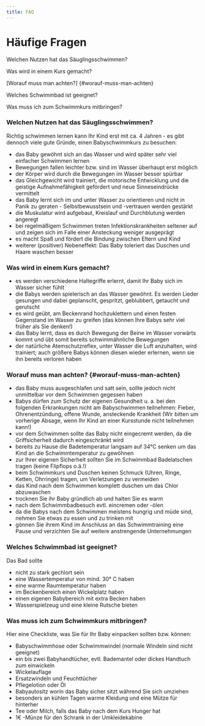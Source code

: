 ```yaml
---
title: FAQ
---
```

# Häufige Fragen
 
Welchen Nutzen hat das Säuglingsschwimmen?

Was wird in einem Kurs gemacht?

[Worauf muss man achten?] {#worauf-muss-man-achten}

Welches Schwimmbad ist geeignet? 

Was muss ich zum Schwimmkurs mitbringen?

### Welchen Nutzen hat das Säuglingsschwimmen?

Richtig schwimmen lernen kann Ihr Kind erst mit ca. 4 Jahren - es gibt dennoch viele gute Gründe, einen Babyschwimmkurs zu besuchen: 
* das Baby gewöhnt sich an das Wasser und wird später sehr viel einfacher Schwimmen lernen 
* Bewegungen fallen leichter bzw. sind im Wasser überhaupt erst möglich 
* der Körper wird durch die Bewegungen im Wasser besser spürbar 
* das Gleichgewicht wird trainiert, die motorische Entwicklung und die geistige Aufnahmefähigkeit gefördert und neue Sinneseindrücke vermittelt 
* das Baby lernt sich im und unter Wasser zu orientieren und nicht in Panik zu geraten - Selbstbewusstsein und -vertrauen werden gestärkt 
* die Muskulatur wird aufgebaut, Kreislauf und Durchblutung werden angeregt
* bei regelmäßigem Schwimmen treten Infektionskrankheiten seltener auf und zeigen sich im Falle einer Ansteckung weniger ausgeprägt
* es macht Spaß und fördert die Bindung zwischen Eltern und Kind 
* weiterer (positiver) Nebeneffekt: Das Baby toleriert das Duschen und Haare waschen besser 

### Was wird in einem Kurs gemacht?

* es werden verschiedene Haltegriffe erlernt, damit Ihr Baby sich im Wasser sicher fühlt 
* die Babys werden spielerisch an das Wasser gewöhnt. Es werden Lieder gesungen und dabei geplanscht, gespritzt, geblubbert, getaucht und gerutscht 
* es wird geübt, am Beckenrand hochzuklettern und einen festen Gegenstand im Wasser zu greifen (das können Ihre Babys sehr viel früher als Sie denken!) 
* das Baby lernt, dass es durch Bewegung der Beine im Wasser vorwärts kommt und übt somit bereits schwimmähnliche Bewegungen 
* der natürliche Atemschutzreflex, unter Wasser die Luft anzuhalten, wird trainiert; auch größere Babys können diesen wieder erlernen, wenn sie ihn bereits verloren haben 

### Worauf muss man achten? {#worauf-muss-man-achten}   

* das Baby muss ausgeschlafen und satt sein, sollte jedoch nicht unmittelbar vor dem Schwimmen gegessen haben 
* Babys dürfen zum Schutz der eigenen Gesundheit u. a. bei den folgenden Erkrankungen nicht am Babyschwimmen teilnehmen: Fieber, Ohrenentzündung, offene Wunde, ansteckende Krankheit (Wir bitten um vorherige Absage, wenn Ihr Kind an einer Kursstunde nicht teilnehmen kann!) 
* vor dem Schwimmen sollte das Baby nicht eingecremt werden, da die Griffsicherheit dadurch eingeschränkt wird 
* bereits zu Hause die Badetemperatur langsam auf 34°C senken um das Kind an die Schwimmtemperatur zu gewöhnen 
* zur Ihrer eigenen Sicherheit sollten Sie im Schwimmbad Badelatschen tragen (keine Flipflops o.ä.!) 
* beim Schwimmkurs und Duschen keinen Schmuck (Uhren, Ringe, Ketten, Ohrringe) tragen, um Verletzungen zu vermeiden 
* das Kind nach dem Schwimmen komplett duschen um das Chlor abzuwaschen 
* trocknen Sie ihr Baby gründlich ab und halten Sie es warm 
* nach dem Schwimmbadbesuch evtl. eincremen oder -ölen 
* da die Babys nach dem Schwimmen meistens hungrig und müde sind, nehmen Sie etwas zu essen und zu trinken mit 
* gönnen Sie ihrem Kind im Anschluss an das Schwimmtraining eine Pause und verzichten Sie auf weitere anstrengende Unternehmungen 

### Welches Schwimmbad ist geeignet?

Das Bad sollte 
* nicht zu stark gechlort sein 
* eine Wassertemperatur von mind. 30° C haben 
* eine warme Raumtemperatur haben 
* im Beckenbereich einen Wickelplatz haben 
* einen eigenen Babybereich mit extra Becken haben 
* Wasserspielzeug und eine kleine Rutsche bieten 

### Was muss ich zum Schwimmkurs mitbringen?

Hier eine Checkliste, was Sie für Ihr Baby einpacken sollten bzw. können: 
* Babyschwimmhose oder Schwimmwindel (normale Windeln sind nicht geeignet) 
* ein bis zwei Babyhandtücher, evtl. Bademantel oder dickes Handtuch zum einwickeln 
* Wickelauflage 
* Ersatzwindeln und Feuchttücher 
* Pflegelotion oder Öl 
* Babyautositz worin das Baby sicher sitzt während Sie sich umziehen 
* besonders an kühlen Tagen warme Kleidung und eine Mütze für hinterher 
* Tee oder Milch, falls das Baby nach dem Kurs Hunger hat 
* 1€ -Münze für den Schrank in der Umkleidekabine

